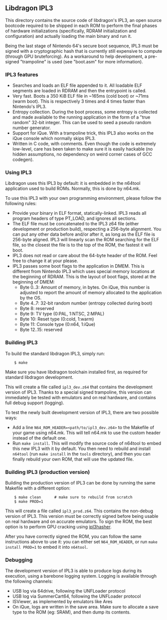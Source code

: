 ## Libdragon IPL3

This directory contains the source code of libdragon's IPL3,
an open source bootcode required to be shipped in each ROM to
perform the final phases of hardware initializations
(specifically, RDRAM initialization and configuration) and
actually loading the main binary and run it.

Being the last stage of Nintendo 64's secure boot sequence,
IPL3 must be signed with a cryptographic hash that is currently
still expensive to compute (through GPU bruteforcing). As
a workaround to help development, a pre-signed "trampoline" is
used (see "boot.asm" for more information).

### IPL3 features

 * Searches and loads an ELF file appended to it. All loadable
   ELF segments are loaded in RDRAM and then the entrypoint is called.
 * Very fast. Boots a 350 KiB ELF file in ~165ms (cold boot) or ~71ms (warm boot).
   This is respectively 3 times and 4 times faster than Nintendo's IPL3.
 * Entropy collection. During the boot process, some entropy is collected
   and made available to the running application in the form of a "true random"
   32-bit integer. This can be used to seed a pseudo random number generator.
 * Support for iQue. With a trampoline trick, this IPL3 also works on the iQue
   console which normally skips IPL3.
 * Written in C code, with comments. Even though the code is extremely
   low-level, care has been taken to make sure it is easily hackable
   (no hidden assumptions, no dependency on weird corner cases of GCC codegen).

### Using IPL3

Libdragon uses this IPL3 by default: it is embedded in the n64tool
application used to build ROMs. Normally, this is done by n64.mk.

To use this IPL3 with your own programming environment, please follow
the following rules:

 * Provide your binary in ELF format, statically-linked. IPL3 reads
   all program headers of type PT_LOAD, and ignores all sections.
 * The ELF file must be concatenated to the IPL3 z64 file (either
   development or production build), respecting a 256-byte alignment.
   You can put any other data before and/or after it, as long as the ELF
   file is 256-byte aligned. IPL3 will linearly scan the ROM searching
   for the ELF file, so the closest the file is to the top of the
   ROM, the fastest it will boot.
 * IPL3 does not read or care about the 64-byte header of the ROM. Feel
   free to change it at your please.
 * IPL3 passes some boot flags to the application in DMEM. This is different
   from Nintendo IPL3 which uses special memory locations at the beginning
   of RDRAM. This is the layout of boot flags, stored at the beginning of DMEM:
   - Byte 0..3: Amount of memory, in bytes. On iQue, this number is adjusted
     to report the amount of memory allocated to the application by the OS.
   - Byte 4..7: 32-bit random number (entropy collected during boot)
   - Byte 8: reserved
   - Byte 9: TV type (0:PAL, 1:NTSC, 2:MPAL)
   - Byte 10: Reset type (0:cold, 1:warm)
   - Byte 11: Console type (0:n64, 1:iQue)
   - Byte 12..15: reserved


### Building IPL3

To build the standard libdragon IPL3, simply run:

```
    $ make
```

Make sure you have libdragon toolchain installed first,
as required for standard libdragon development. 

This will create a file called `ipl3_dev.z64` that contains
the development version of IPL3. Thanks to a special signed
trampoline, this version can immediately be tested with
emulators and on real hardware, and contains full debug
support (logging).

To test the newly built development version of IPL3, there
are two possible ways:

 * Add a line `N64_ROM_HEADER=<path/to/ipl3_dev.z64>` to the
   Makefile of your game using n64.mk. This will tell
   n64.mk to use the custom header instead of the default
   one.
 * Run `make install`. This will modify the source code
   of n64tool to embed this new IPL3 with it by default.
   You then need to rebuild and install `n64tool` (run
   `make install` in the `tools` directory), and then you
   can finally rebuild your own ROM, that will use the
   updated file.


### Building IPL3 (production version)

Building the production version of IPL3 can be done by running
the same Makefile with a different option:

```
    $ make clean      # make sure to rebuild from scratch
    $ make PROD=1
```

This will create a file called `ipl3_prod.z64`. This contains the
non-debug version of IPL3. This version must be correctly signed
before being usable on real hardware and on accurate emulators.
To sign the ROM, the best option is to perform GPU cracking using
[ipl3hasher](https://github.com/awygle/ipl3hasher).

After you have correctly signed the ROM, you can follow the same
instructions above to use it: you can either set `N64_ROM_HEADER`,
or run `make install PROD=1` to embed it into `n64tool`.

### Debugging

The development version of IPL3 is able to produce logs during
its execution, using a barebone logging system. Logging is available
through the following channels:

 * USB log via 64drive, following the UNFLoader protocol
 * USB log via SummerCart64, following the UNFLoader protocol
 * ISViewer, as implemented by emulators like Ares
 * On iQue, logs are written in the save area. Make sure to allocate
   a save type to the ROM (eg: SRAM), and then dump its contents.
